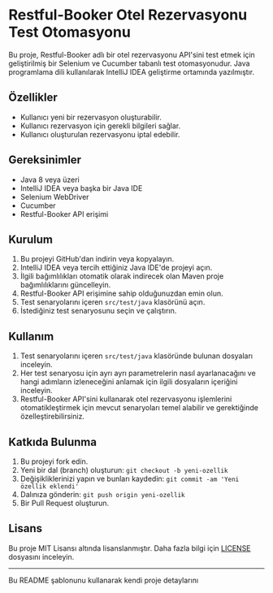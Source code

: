 # Restful-Booker Otel Rezervasyonu Test Otomasyonu

Bu proje, Restful-Booker adlı bir otel rezervasyonu API'sini test etmek için geliştirilmiş bir Selenium ve Cucumber tabanlı test otomasyonudur. Java programlama dili kullanılarak IntelliJ IDEA geliştirme ortamında yazılmıştır.

## Özellikler

- Kullanıcı yeni bir rezervasyon oluşturabilir.
- Kullanıcı rezervasyon için gerekli bilgileri sağlar.
- Kullanıcı oluşturulan rezervasyonu iptal edebilir.

## Gereksinimler

- Java 8 veya üzeri
- IntelliJ IDEA veya başka bir Java IDE
- Selenium WebDriver
- Cucumber
- Restful-Booker API erişimi

## Kurulum

1. Bu projeyi GitHub'dan indirin veya kopyalayın.
2. IntelliJ IDEA veya tercih ettiğiniz Java IDE'de projeyi açın.
3. İlgili bağımlılıkları otomatik olarak indirecek olan Maven proje bağımlılıklarını güncelleyin.
4. Restful-Booker API erişimine sahip olduğunuzdan emin olun.
5. Test senaryolarını içeren `src/test/java` klasörünü açın.
6. İstediğiniz test senaryosunu seçin ve çalıştırın.

## Kullanım

1. Test senaryolarını içeren `src/test/java` klasöründe bulunan dosyaları inceleyin.
2. Her test senaryosu için ayrı ayrı parametrelerin nasıl ayarlanacağını ve hangi adımların izleneceğini anlamak için ilgili dosyaların içeriğini inceleyin.
3. Restful-Booker API'sini kullanarak otel rezervasyonu işlemlerini otomatikleştirmek için mevcut senaryoları temel alabilir ve gerektiğinde özelleştirebilirsiniz.

## Katkıda Bulunma

1. Bu projeyi fork edin.
2. Yeni bir dal (branch) oluşturun: `git checkout -b yeni-ozellik`
3. Değişikliklerinizi yapın ve bunları kaydedin: `git commit -am 'Yeni özellik eklendi'`
4. Dalınıza gönderin: `git push origin yeni-ozellik`
5. Bir Pull Request oluşturun.

## Lisans

Bu proje MIT Lisansı altında lisanslanmıştır. Daha fazla bilgi için [LICENSE](LICENSE) dosyasını inceleyin.

---

Bu README şablonunu kullanarak kendi proje detaylarını
